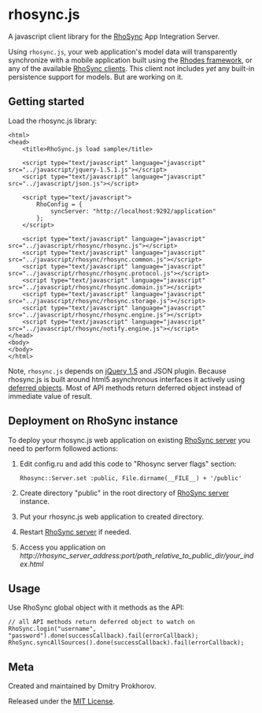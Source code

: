 rhosync.js
===

A javascript client library for the [RhoSync](http://rhomobile.com/products/rhosync) App Integration Server.

Using `rhosync.js`, your web application's model data will transparently synchronize with a mobile application built using the [Rhodes framework](http://rhomobile.com/products/rhodes), or any of the available [RhoSync clients](http://rhomobile.com/products/rhosync/).  This client not includes *yet* any built-in persistence support for models. But are working on it.

## Getting started

Load the rhosync.js library:

    <html>
    <head>
        <title>RhoSync.js load sample</title>

        <script type="text/javascript" language="javascript" src="../javascript/jquery-1.5.1.js"></script>
        <script type="text/javascript" language="javascript" src="../javascript/json.js"></script>

        <script type="text/javascript">
            RhoConfig = {
                syncServer: "http://localhost:9292/application"
            };
        </script>

        <script type="text/javascript" language="javascript" src="../javascript/rhosync/rhosync.js"></script>
        <script type="text/javascript" language="javascript" src="../javascript/rhosync/rhosync.common.js"></script>
        <script type="text/javascript" language="javascript" src="../javascript/rhosync/rhosync.protocol.js"></script>
        <script type="text/javascript" language="javascript" src="../javascript/rhosync/rhosync.domain.js"></script>
        <script type="text/javascript" language="javascript" src="../javascript/rhosync/rhosync.storage.js"></script>
        <script type="text/javascript" language="javascript" src="../javascript/rhosync/rhosync.engine.js"></script>
        <script type="text/javascript" language="javascript" src="../javascript/rhosync/notify.engine.js"></script>
    </head>
    <body>
    </body>
    </html>

Note, `rhosync.js` depends on [jQuery 1.5](http://jquery.com/) and JSON plugin. Because rhosync.js is built around html5 asynchronous interfaces it actively using [deferred objects](http://api.jquery.com/category/deferred-object/). Most of API methods return deferred object instead of immediate value of result.

## Deployment on RhoSync instance
To deploy your rhosync.js web application on existing [RhoSync server](http://rhomobile.com/products/rhosync/) you need to perform followed actions:

1. Edit config.ru and add this code to "Rhosync server flags" section:

    `Rhosync::Server.set :public, File.dirname(__FILE__) + '/public'`

2. Create directory "public" in the root directory of [RhoSync server](http://rhomobile.com/products/rhosync/) instance.
3. Put your rhosync.js web application to created directory.
4. Restart [RhoSync server](http://rhomobile.com/products/rhosync/) if needed.
5. Access you application on *http://rhosync_server_address:port/path_relative_to_public_dir/your_index.html*

## Usage
Use RhoSync global object with it methods as the API:

    // all API methods return deferred object to watch on
    RhoSync.login("username", "password").done(successCallback).fail(errorCallback);
    RhoSync.syncAllSources().done(successCallback).fail(errorCallback);

## Meta
Created and maintained by Dmitry Prokhorov.

Released under the [MIT License](http://www.opensource.org/licenses/mit-license.php).